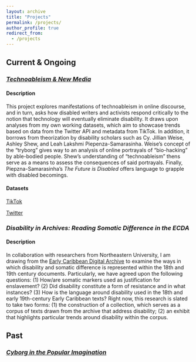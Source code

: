 ```yaml
---
layout: archive
title: "Projects"
permalink: /projects/
author_profile: true
redirect_from:
  - /projects
---
```



## Current & Ongoing 

### [*Technoableism & New Media*](https://doi.org/10.5281/zenodo.7897812)

#### Description

This project explores manifestations of technoableism in online discourse, and in turn, asks how disabled writers and activists respond critically to the notion that technology will eventually eliminate disability. It draws upon analyses from my own working datasets, which aim to showcase trends based on data from the Twitter API and metadata from TikTok.  In addition, it borrows from theorization by disability scholars such as Cy. Jillian Weise, Ashley Shew, and Leah Lakshmi Piepenza-Samarasinha. Weise’s concept of the “tryborg” gives way to an analysis of online portrayals of “bio-hacking” by able-bodied people. Shew’s understanding of “technoableism” thens serve as a means to assess the consequences of said portrayals. Finally, Piepzna-Samarasinha’s *The Future is Disabled* offers language to grapple with disabled becomings.

#### Datasets 
[TikTok](https://doi.org/10.5281/zenodo.7897928)

[Twitter](https://doi.org/10.5281/zenodo.7897938) 

### *Disability in Archives: Reading Somatic Difference in the ECDA*

#### Description 
In collaboration with researchers from Northeastern University, I am drawing from the [Early Caribbean Digital Archive](https://ecda.northeastern.edu/) to examine the ways in which disability and somatic difference is represented within the 18th and 19th century documents. Particularly, we have agreed upon the following questions: (1) How/are somatic markers used as justification for enslavement? (2) Did disability constitute a form of resistance and in what instances? (3) How is the language around disability used in the 18th and early 19th-century Early Caribbean texts? Right now, this research is slated to take two forms: (1) the construction of a collection, which serves as a corpus of texts drawn from the archive that address disability; (2) an exhibit that highlights particular trends around disability within the corpus. 

## Past

### [*Cyborg in the Popular Imagination*](https://mdonabella.github.io/mdonabella.github.io-DH22/2022-05-09-finalproject-cyborgdata/)



